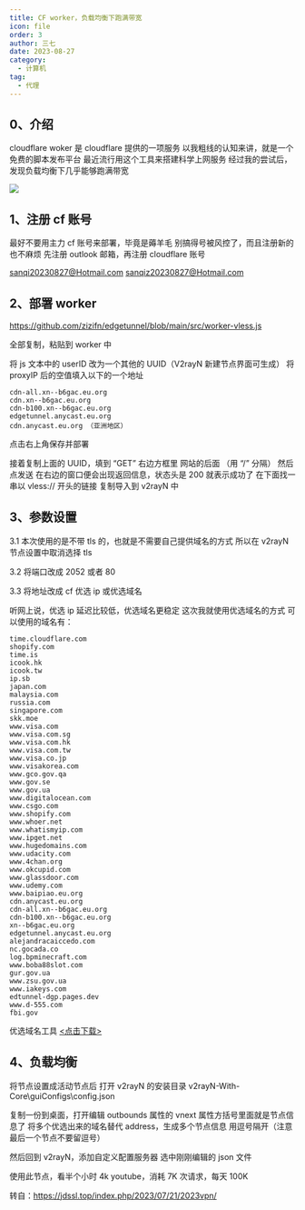 ```yaml
---
title: CF worker，负载均衡下跑满带宽
icon: file
order: 3
author: 三七
date: 2023-08-27
category:
  - 计算机
tag:
  - 代理
---
```


<!-- more --> 
## 0、介绍

cloudflare woker 是 cloudflare 提供的一项服务
以我粗线的认知来讲，就是一个免费的脚本发布平台
最近流行用这个工具来搭建科学上网服务
经过我的尝试后，发现负载均衡下几乎能够跑满带宽

![](https://i.730307.xyz/202407201923064.avif)

## 1、注册 cf 账号

最好不要用主力 cf 账号来部署，毕竟是薅羊毛
别搞得号被风控了，而且注册新的也不麻烦
先注册 outlook 邮箱，再注册 cloudflare 账号

sanqi20230827@Hotmail.com
sanqiz20230827@Hotmail.com

## 2、部署 worker

https://github.com/zizifn/edgetunnel/blob/main/src/worker-vless.js

全部复制，粘贴到 worker 中

将 js 文本中的 userID 改为一个其他的 UUID（V2rayN 新建节点界面可生成）
将 proxyIP 后的空值填入以下的一个地址

```
cdn-all.xn--b6gac.eu.org
cdn.xn--b6gac.eu.org
cdn-b100.xn--b6gac.eu.org
edgetunnel.anycast.eu.org
cdn.anycast.eu.org （亚洲地区）
```

点击右上角保存并部署

接着复制上面的 UUID，填到 “GET” 右边方框里 网站的后面 （用 “/” 分隔）
然后点发送
在右边的窗口便会出现返回信息，状态头是 200 就表示成功了
在下面找一串以 vless:// 开头的链接
复制导入到 v2rayN 中

## 3、参数设置

3.1 本次使用的是不带 tls 的，也就是不需要自己提供域名的方式
所以在 v2rayN 节点设置中取消选择 tls

3.2 将端口改成 2052 或者 80

3.3 将地址改成 cf 优选 ip 或优选域名

听网上说，优选 ip 延迟比较低，优选域名更稳定
这次我就使用优选域名的方式
可以使用的域名有：

```
time.cloudflare.com
shopify.com
time.is
icook.hk
icook.tw
ip.sb
japan.com
malaysia.com
russia.com
singapore.com
skk.moe
www.visa.com
www.visa.com.sg
www.visa.com.hk
www.visa.com.tw
www.visa.co.jp
www.visakorea.com
www.gco.gov.qa
www.gov.se
www.gov.ua
www.digitalocean.com
www.csgo.com
www.shopify.com
www.whoer.net
www.whatismyip.com
www.ipget.net
www.hugedomains.com
www.udacity.com
www.4chan.org
www.okcupid.com
www.glassdoor.com
www.udemy.com
www.baipiao.eu.org
cdn.anycast.eu.org
cdn-all.xn--b6gac.eu.org
cdn-b100.xn--b6gac.eu.org
xn--b6gac.eu.org
edgetunnel.anycast.eu.org
alejandracaiccedo.com
nc.gocada.co
log.bpminecraft.com
www.boba88slot.com
gur.gov.ua
www.zsu.gov.ua
www.iakeys.com
edtunnel-dgp.pages.dev
www.d-555.com
fbi.gov
```

优选域名工具 [<点击下载>](http://www.nirsoft.net/utils/pinginfoview.zip)

## 4、负载均衡

将节点设置成活动节点后
打开 v2rayN 的安装目录
v2rayN-With-Core\guiConfigs\config.json

复制一份到桌面，打开编辑
outbounds 属性的 vnext 属性方括号里面就是节点信息了
将多个优选出来的域名替代 address，生成多个节点信息
用逗号隔开（注意最后一个节点不要留逗号）

然后回到 v2rayN，添加自定义配置服务器
选中刚刚编辑的 json 文件

使用此节点，看半个小时 4k youtube，消耗 7K 次请求，每天 100K

转自：https://jdssl.top/index.php/2023/07/21/2023vpn/
